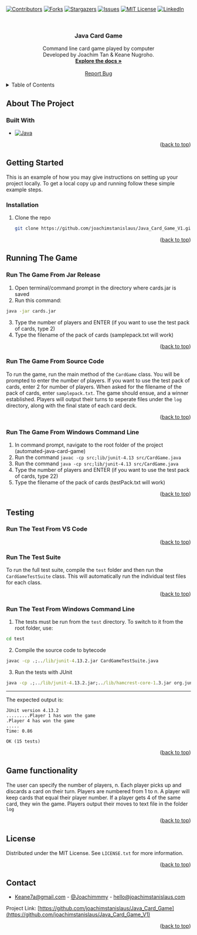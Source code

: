 <a name="readme-top"></a>

[![Contributors][contributors-shield]][contributors-url]
[![Forks][forks-shield]][forks-url]
[![Stargazers][stars-shield]][stars-url]
[![Issues][issues-shield]][issues-url]
[![MIT License][license-shield]][license-url]
[![LinkedIn][linkedin-shield]][linkedin-url]



<!-- PROJECT LOGO -->
<br />

<h3 align="center">Java Card Game</h3>

  <p align="center">
    Command line card game played by computer
    <br />
    Developed by Joachim Tan & Keane Nugroho.
    <br />
    <a href="https://github.com/JoachimStanislaus/Java_Card_Game_V1"><strong>Explore the docs »</strong></a>
    <br />
    <br />
    <a href="https://github.com/JoachimStanislaus/Java_Card_Game_V1/issues">Report Bug</a>
  </p>
</div>



<!-- TABLE OF CONTENTS -->
<details>
  <summary>Table of Contents</summary>
  <ol>
    <li>
      <a href="#about-the-project">About The Project</a>
        <li><a href="#game-functionality">Game Functionality</a></li>
      <ul>
        <li><a href="#built-with">Built With</a></li>
      </ul>
    </li>
    <li>
      <a href="#getting-started">Getting Started</a>
      <ul>
        <li><a href="#installation">Installation</a></li>
      </ul>
    </li>
    <li>
    <a href="#running-the-game">Running the game</a>
    <ul>
          <li><a href="#run-the-game-from-jar-release">Run the game from JAR release</a></li>
          <li><a href="#run-the-game-from-source-code">Run the game from source code</a></li>
          <li><a href="#run-the-game-from-windows-command-line">Windows command line instructions</a></li>
        </ul>
    </li>
    <li>
    <a href="#testing">Testing</a>
    <ul>
          <li><a href="#run-the-test-from-vs-code">Run the test from VS Code</a></li>
          <li><a href="#run-the-test-suite">Run the test suite</a></li>
          <li><a href="#run-the-test-from-windows-command-line">Windows command line instructions</a></li>
    </ul>
    </li>  
    <li><a href="#license">License</a></li>
    <li><a href="#contact">Contact</a></li>
  </ol>
</details>



<!-- ABOUT THE PROJECT -->
## About The Project

### Built With

* [![Java][Java.com]][Java-url]

<p align="right">(<a href="#readme-top">back to top</a>)</p>



<!-- GETTING STARTED -->
## Getting Started

This is an example of how you may give instructions on setting up your project locally.
To get a local copy up and running follow these simple example steps.

### Installation

1. Clone the repo
   ```sh
   git clone https://github.com/joachimstanislaus/Java_Card_Game_V1.git
   ```

<p align="right">(<a href="#readme-top">back to top</a>)</p>

<!-- RUNNING THE GAME -->
## Running The Game

### Run The Game From Jar Release

1. Open terminal/command prompt in the directory where cards.jar is saved
2. Run this command:
```cmd
java -jar cards.jar
```
3. Type the number of players and ENTER (if you want to use the test pack of cards, type 2)
4. Type the filename of the pack of cards (samplepack.txt will work)

<p align="right">(<a href="#readme-top">back to top</a>)</p>

### Run The Game From Source Code

To run the game, run the main method of the `CardGame` class. You will be prompted to enter the number of players. If you want to use the test pack of cards, enter 2 for number of players. When asked for the filename of the pack of cards, enter `samplepack.txt`. The game should ensue, and a winner established. Players will output their turns to seperate files under the `log` directory, along with the final state of each card deck.

<p align="right">(<a href="#readme-top">back to top</a>)</p>

### Run The Game From Windows Command Line

1. In command prompt, navigate to the root folder of the project (automated-java-card-game)
2. Run the command `javac -cp src;lib/junit-4.13 src/CardGame.java`
3. Run the command `java -cp src;lib/junit-4.13 src/CardGame.java`
4. Type the number of players and ENTER (if you want to use the test pack of cards, type 22)
5. Type the filename of the pack of cards (testPack.txt will work)

<p align="right">(<a href="#readme-top">back to top</a>)</p>

<!-- TESTING -->
## Testing

### Run The Test From VS Code

<p align="right">(<a href="#readme-top">back to top</a>)</p>

### Run The Test Suite

To run the full test suite, compile the `test` folder and then run the `CardGameTestSuite` class. This will automatically run the individual test files for each class.

<p align="right">(<a href="#readme-top">back to top</a>)</p>

### Run The Test From Windows Command Line

1. The tests must be run from the `test` directory. To switch to it from the root folder, use:
```cmd
cd test
```
2. Compile the source code to bytecode
```cmd
javac -cp .;../lib/junit-4.13.2.jar CardGameTestSuite.java
```
3. Run the tests with JUnit
```cmd
java -cp .;../lib/junit-4.13.2.jar;../lib/hamcrest-core-1.3.jar org.junit.runner.JUnitCore CardGameTestSuite
```
---
The expected output is:
```
JUnit version 4.13.2
.........Player 1 has won the game
.Player 4 has won the game
.....
Time: 0.86

OK (15 tests)
```

<p align="right">(<a href="#readme-top">back to top</a>)</p>

<!-- Game functionality -->
## Game functionality

The user can specify the number of players, n.
Each player picks up and discards a card on their turn. 
Players are numbered from 1 to n. 
A player will keep cards that equal their player number. 
If a player gets 4 of the same card, they win the game. 
Players output their moves to text file in the folder `log`

<p align="right">(<a href="#readme-top">back to top</a>)</p>

<!-- LICENSE -->
## License

Distributed under the MIT License. See `LICENSE.txt` for more information.

<p align="right">(<a href="#readme-top">back to top</a>)</p>



<!-- CONTACT -->
## Contact

- Keane7a@gmail.com - [@Joachimmmy](https://twitter.com/joachimmmy) - hello@joachimstanislaus.com

Project Link: [https://github.com/joachimstanislaus/Java_Card_Game](https://github.com/joachimstanislaus/Java_Card_Game_V1)

<p align="right">(<a href="#readme-top">back to top</a>)</p>


<!-- MARKDOWN LINKS & IMAGES -->
[contributors-shield]: https://img.shields.io/github/contributors/joachimstanislaus/Java_Card_Game_V1.svg?style=for-the-badge
[contributors-url]: https://github.com/joachimstanislaus/Java_Card_Game_V1/graphs/contributors
[forks-shield]: https://img.shields.io/github/forks/joachimstanislaus/Java_Card_Game_V1.svg?style=for-the-badge
[forks-url]: https://github.com/joachimstanislaus/Java_Card_Game_V1/network/members
[stars-shield]: https://img.shields.io/github/stars/joachimstanislaus/Java_Card_Game_V1.svg?style=for-the-badge
[stars-url]: https://github.com/joachimstanislaus/Java_Card_Game_V1/stargazers
[issues-shield]: https://img.shields.io/github/issues/joachimstanislaus/Java_Card_Game_V1.svg?style=for-the-badge
[issues-url]: https://github.com/joachimstanislaus/Java_Card_Game_V1/issues
[license-shield]: https://img.shields.io/github/license/joachimstanislaus/Java_Card_Game_V1.svg?style=for-the-badge
[license-url]: https://github.com/joachimstanislaus/Java_Card_Game_V1/blob/master/LICENSE.txt
[linkedin-shield]: https://img.shields.io/badge/-LinkedIn-black.svg?style=for-the-badge&logo=linkedin&colorB=555
[linkedin-url]: https://linkedin.com/in/joachimstanislaus
[product-screenshot]: images/logo.png
[Java.com]: https://img.shields.io/badge/Java-ED8B00?style=for-the-badge&logo=java&logoColor=white
[Java-url]: https://www.java.com/en/
